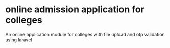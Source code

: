 # online admission application for colleges
 An online application module for colleges with file upload and otp validation using laravel
